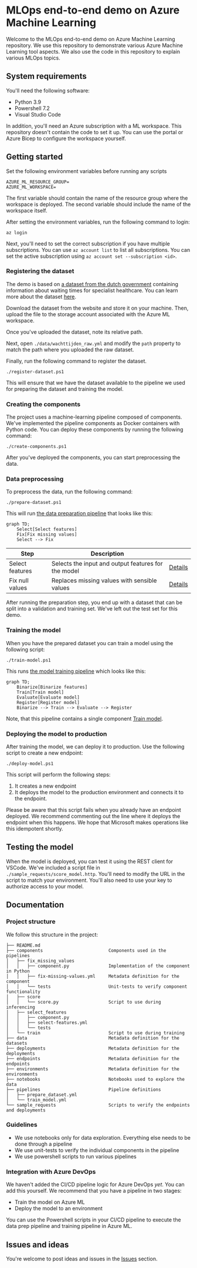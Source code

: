 # MLOps end-to-end demo on Azure Machine Learning

Welcome to the MLOps end-to-end demo on Azure Machine Learning repository. 
We use this repository to demonstrate various Azure Machine Learning tool
aspects. We also use the code in this repository to explain various MLOps
topics.

## System requirements

You'll need the following software:

- Python 3.9
- Powershell 7.2
- Visual Studio Code

In addition, you'll need an Azure subscription with a ML workspace.
This repository doesn't contain the code to set it up. You can use the portal
or Azure Bicep to configure the workspace yourself.

## Getting started

Set the following environment variables before running any scripts

```
AZURE_ML_RESOURCE_GROUP=
AZURE_ML_WORKSPACE=
```

The first variable should contain the name of the resource group where the
workspace is deployed. The second variable should include the name of the
workspace itself.

After setting the environment variables, run the following command to login:

```
az login
```

Next, you'll need to set the correct subscription if you have multiple
subscriptions. You can use `az account list` to list all subscriptions.
You can set the active subscription using `az account set --subscription <id>`.

### Registering the dataset

The demo is based on [a dataset from the dutch government][DATASET] containing
information about waiting times for specialist healthcare. You can learn more
about the dataset [here][DATASET_DOCS].

Download the dataset from the website and store it on your machine.
Then, upload the file to the storage account associated with the Azure ML workspace.

Once you've uploaded the dataset, note its relative path. 

Next, open `./data/wachttijden_raw.yml` and modify the `path` property to match
the path where you uploaded the raw dataset.

Finally, run the following command to register the dataset.

```
./register-dataset.ps1
```

This will ensure that we have the dataset available to the pipeline we used
for preparing the dataset and training the model.

### Creating the components

The project uses a machine-learning pipeline composed of components.
We've implemented the pipeline components as Docker containers with Python code.
You can deploy these components by running the following command:

``` 
./create-components.ps1
```

After you've deployed the components, you can start preprocessing the data.

### Data preprocessing

To preprocess the data, run the following command:

```
./prepare-dataset.ps1
```

This will run [the data preparation pipeline](./pipelines/prepare_dataset.yml) that looks like this:

```mermaid
graph TD;
    Select[Select features]
    Fix[Fix missing values]
    Select --> Fix
```

| Step            | Description                                         |                                                       |
| --------------- | --------------------------------------------------- | ----------------------------------------------------- |
| Select features | Selects the input and output features for the model | [Details](components/select_features/component.py)    |
| Fix null values | Replaces missing values with sensible values        | [Details](components/fix_missing_values/component.py) |

After running the preparation step, you end up with a dataset that can be split into a validation and training set.
We've left out the test set for this demo.

### Training the model

When you have the prepared dataset you can train a model using the following script:

```
./train-model.ps1
```

This runs [the model training pipeline](./pipelines/train_model.yml) which looks like this:

```mermaid
graph TD;
    Binarize[Binarize features]
    Train[Train model]
    Evaluate[Evaluate model]
    Register[Register model]
    Binarize --> Train --> Evaluate --> Register
```

Note, that this pipeline contains a single component [Train model](./components/train/component.py).

### Deploying the model to production

After training  the model, we can deploy it to production. Use the following script to create a new endpoint:

```
./deploy-model.ps1
```

This script will perform the following steps:

1. It creates a new endpoint
2. It deploys the model to the production environment and connects it to the endpoint.

Please be aware that this script fails when you already have an endpoint deployed. We recommend commenting out the
line where it deploys the endpoint when this happens. We hope that Microsoft makes operations like this idempotent
shortly.

## Testing the model

When the model is deployed, you can test it using the REST client for VSCode. We've included a script file
in `./sample_requests/score_model.http`. You'll need to modify the URL in the script to match your environment.
You'll also need to use your key to authorize access to your model.

## Documentation

### Project structure

We follow this structure in the project:

```
├── README.md
├── components                         Components used in the pipelines
│   ├── fix_missing_values
│   │   ├── component.py               Implementation of the component in Python
│   │   ├── fix-missing-values.yml     Metadata definition for the component
│   │   └── tests                      Unit-tests to verify component functionality
│   ├── score
│   │   └── score.py                   Script to use during inferencing
│   ├── select_features
│   │   ├── component.py
│   │   ├── select-features.yml
│   │   └── tests
│   └── train                          Script to use during training
├── data                               Metadata definition for the datasets
├── deployments                        Metadata definition for the deployments
├── endpoints                          Metadata definition for the endpoints
├── environments                       Metadata definition for the environments
├── notebooks                          Notebooks used to explore the data
├── pipelines                          Pipeline definitions
│   ├── prepare_dataset.yml
│   └── train_model.yml
└── sample_requests                    Scripts to verify the endpoints and deployments
```

### Guidelines

* We use notebooks only for data exploration. Everything else needs to be done through a pipeline
* We use unit-tests to verify the individual components in the pipeline
* We use powershell scripts to run various pipelines

### Integration with Azure DevOps

We haven't added the CI/CD pipeline logic for Azure DevOps *yet*. You can add this
yourself. We recommend that you have a pipeline in two stages:

* Train the model on Azure ML
* Deploy the model to an environment

You can use the Powershell scripts in your CI/CD pipeline to execute the 
data prep pipeline and training pipeline in Azure ML.

## Issues and ideas

You're welcome to post ideas and issues in the [Issues](https://github.com/wmeints/azure-mlops-demo/issues) section.

[DATASET]: https://puc.overheid.nl/PUC/Handlers/DownloadDocument.ashx?identifier=PUC_656543_22&versienummer=1
[DATASET_DOCS]: https://puc.overheid.nl/nza/doc/PUC_651798_22/1/
